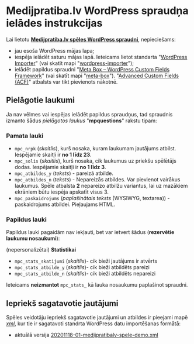 # Medijpratiba.lv WordPress spraudņa ielādes instrukcijas

Lai lietotu **[Medijpratiba.lv spēles WordPress spraudni](https://github.com/medijpratiba/medijpratibai)**, nepieciešams:

- jau esoša WordPress mājas lapa;
- iespēja ielādēt saturu mājas lapā. Ieteicams lietot standarta "[WordPress Importer](https://wordpress.org/plugins/wordpress-importer/)" (vai skatīt mapi "[wordpress-importer](wordpress-importer)");
- ielādēt papildus spraudni "[Meta Box – WordPress Custom Fields Framework](https://wordpress.org/plugins/meta-box/)" (vai skatīt mapi "[meta-box](meta-box)"). "[Advanced Custom Fields (ACF)](https://wordpress.org/plugins/advanced-custom-fields/)" atbalsts var tikt pievienots nākotnē.

## Pielāgotie laukumi

Ja nav vēlmes vai iespējas ielādēt papildus spraudņus, tad spraudnis izmanto šādus _pielāgotos laukus_ "**mpquestions**" rakstu tipam:

### Pamata lauki

- `mpc_nrpk` (_skaitlis_), kurš nosaka, kuram laukumam jautājums atbilst. Iespējamie skaitļi ir **no 1 līdz 23**.
- `mpc_solis` (_skaitlis_), kurš nosaka, cik laukumus uz priekšu spēlētājs dodas. Iespējamie skaitļi ir **no 1 līdz 3**.
- `mpc_atbildes_y` (_teksts_) - pareizā atbilde.
- `mpc_atbildes_n` (_teksts_) - Nepareizās atbildes. Var pievienot vairākus laukumus. Spēle atbalsta **2** nepareizo atbilžu variantus, lai uz mazākiem ekrāniem būtu iespēja apskatīt visus 3.
- `mpc_paskaidrojums` (_paplašinātais teksts_ (WYSIWYG, textarea)) - paskaidrojums atbildei. Pieļaujams HTML.

### Papildus lauki

Papildus lauki pagaidām nav iekļauti, bet var ietvert šādus (**rezervētie laukumu nosaukumi**):

(nepersonalizētai) **Statistikai**

- `mpc_stats_skatijumi` (_skaitlis_)- cik bieži jautājums ir atvērts
- `mpc_stats_atbilde_y` (_skaitlis_)- cik bieži atbildēts pareizi
- `mpc_stats_atbilde_n` (_skaitlis_)- cik bieži atbildēts nepareizi

Ieteicams **neizmantot** `mpc_stats_` kā lauka nosaukumu paplašinot spraudni.

## Iepriekš sagatavotie jautājumi

Spēles veidotāju iepriekš sagatavotie jautājumi un atbildes ir pieejami mapē *[xml](xml)*, kur tie ir sagatavoti standrta WordPress datu importēšanas formātā:

- aktuālā versija [20201118-01-medijpratibalv-spele-demo.xml](xml/20201118-01-medijpratibalv-spele-demo.xml)

